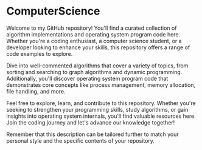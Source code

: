 # ComputerScience
Welcome to my GitHub repository! You'll find a curated collection of algorithm implementations and operating system program code here. Whether you're a coding enthusiast, a computer science student, or a developer looking to enhance your skills, this repository offers a range of code examples to explore.

Dive into well-commented algorithms that cover a variety of topics, from sorting and searching to graph algorithms and dynamic programming. Additionally, you'll discover operating system program code that demonstrates core concepts like process management, memory allocation, file handling, and more.

Feel free to explore, learn, and contribute to this repository. Whether you're seeking to strengthen your programming skills, study algorithms, or gain insights into operating system internals, you'll find valuable resources here. Join the coding journey and let's advance our knowledge together!

Remember that this description can be tailored further to match your personal style and the specific contents of your repository.
